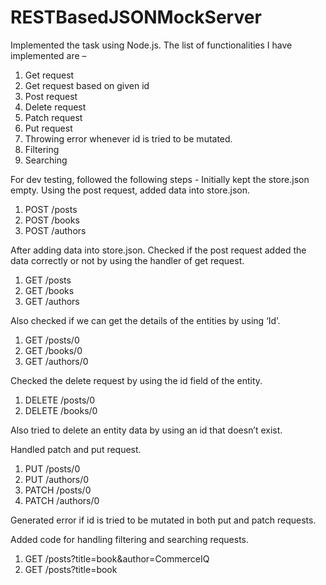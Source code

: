# RESTBasedJSONMockServer
Implemented the task using Node.js. The list of functionalities I have implemented are –
1. Get request
2. Get request based on given id
3. Post request
4. Delete request
5. Patch request
6. Put request
7. Throwing error whenever id is tried to be mutated.
8. Filtering
9. Searching

For dev testing, followed the following steps -
Initially kept the store.json empty. Using the post request, added data into store.json.
1. POST /posts
2. POST /books
3. POST /authors

After adding data into store.json. Checked if the post request added the data correctly or not by using the handler of get request.
1. GET /posts
2. GET /books
3. GET /authors

Also checked if we can get the details of the entities by using ‘Id’.
1. GET /posts/0
2. GET /books/0
3. GET /authors/0

Checked the delete request by using the id field of the entity.

1. DELETE /posts/0
2. DELETE /books/0 

Also tried to delete an entity data by using an id that doesn’t exist.

Handled patch and put request. 
1. PUT /posts/0
2. PUT /authors/0 
3. PATCH /posts/0
4. PATCH /authors/0

Generated error if id is tried to be mutated in both put and patch requests.

Added code for handling filtering and searching requests.
1. GET /posts?title=book&author=CommerceIQ
2. GET /posts?title=book
